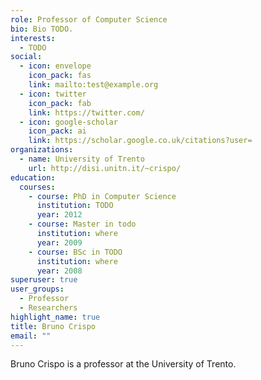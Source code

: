 ```yaml
---
role: Professor of Computer Science
bio: Bio TODO.
interests:
  - TODO
social:
  - icon: envelope
    icon_pack: fas
    link: mailto:test@example.org
  - icon: twitter
    icon_pack: fab
    link: https://twitter.com/
  - icon: google-scholar
    icon_pack: ai
    link: https://scholar.google.co.uk/citations?user=
organizations:
  - name: University of Trento
    url: http://disi.unitn.it/~crispo/
education:
  courses:
    - course: PhD in Computer Science
      institution: TODO
      year: 2012
    - course: Master in todo
      institution: where
      year: 2009
    - course: BSc in TODO
      institution: where
      year: 2008
superuser: true
user_groups:
  - Professor
  - Researchers
highlight_name: true
title: Bruno Crispo
email: ""
---
```

Bruno Crispo is a professor at the University of Trento.